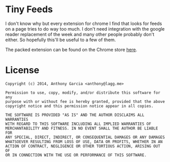 # Tiny Feeds #

I don't know why but every extension for chrome I find that looks for feeds on a page tries to do way too much. I don't need
integration with the google reader replacement of the week and many other people probably don't either. So hopefully this'll be useful
to a few of them.

The packed extension can be found on the Chrome store
[here](https://chrome.google.com/webstore/detail/tiny-feeds/mheapihpjkdfbghnlellpkekbjpncjbp).

# License #

    Copyright (c) 2014, Anthony Garcia <anthony@lagg.me>

    Permission to use, copy, modify, and/or distribute this software for any
    purpose with or without fee is hereby granted, provided that the above
    copyright notice and this permission notice appear in all copies.

    THE SOFTWARE IS PROVIDED "AS IS" AND THE AUTHOR DISCLAIMS ALL WARRANTIES
    WITH REGARD TO THIS SOFTWARE INCLUDING ALL IMPLIED WARRANTIES OF
    MERCHANTABILITY AND FITNESS. IN NO EVENT SHALL THE AUTHOR BE LIABLE FOR
    ANY SPECIAL, DIRECT, INDIRECT, OR CONSEQUENTIAL DAMAGES OR ANY DAMAGES
    WHATSOEVER RESULTING FROM LOSS OF USE, DATA OR PROFITS, WHETHER IN AN
    ACTION OF CONTRACT, NEGLIGENCE OR OTHER TORTIOUS ACTION, ARISING OUT OF
    OR IN CONNECTION WITH THE USE OR PERFORMANCE OF THIS SOFTWARE.
